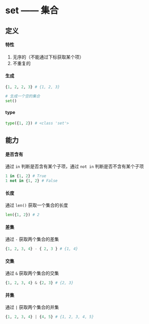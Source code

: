 # set —— 集合

## 定义

#### 特性

1. 无序的（不能通过下标获取某个项）
2. 不重复的

#### 生成

```python
{1, 2, 2, 3} # {1, 2, 3}

# 生成一个空的集合
set()
```

#### type

```python
type({1, 2}) # <class 'set'>
```

## 能力

#### 是否含有

通过 `in` 判断是否含有某个子项，通过 `not in` 判断是否不含有某个子项

```python
1 in {1, 2} # True
1 not in {1, 2} # False
```

#### 长度

通过 `len()` 获取一个集合的长度

```python
len({1, 2}) # 2
```

#### 差集

通过 `-` 获取两个集合的差集

```python
{1, 2, 3, 4} - { 2, 3 } # {1, 4}
```

#### 交集

通过 `&` 获取两个集合的交集

```python
{1, 2, 3, 4} & {2, 3} # {2, 3}
```

#### 并集

通过 `|` 获取两个集合的并集

```python
{1, 2, 3, 4} | {4, 5} # {1, 2, 3, 4, 5}
```

